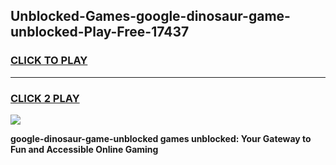 
## Unblocked-Games-google-dinosaur-game-unblocked-Play-Free-17437
<h3>
<a href="https://premium76.site?title=google-dinosaur-game-unblocked&ref=20M">CLICK TO PLAY</a></h3>
<hr>

<h3>
<a href="https://premium76.site?title=google-dinosaur-game-unblocked&ref=20M">CLICK 2 PLAY</a>
  
</h3>

<a href="https://premium76.site?title=google-dinosaur-game-unblocked&ref=19M"><img src="https://clearcache.store/games.png"></a>


**google-dinosaur-game-unblocked games unblocked: Your Gateway to Fun and Accessible Online Gaming**
